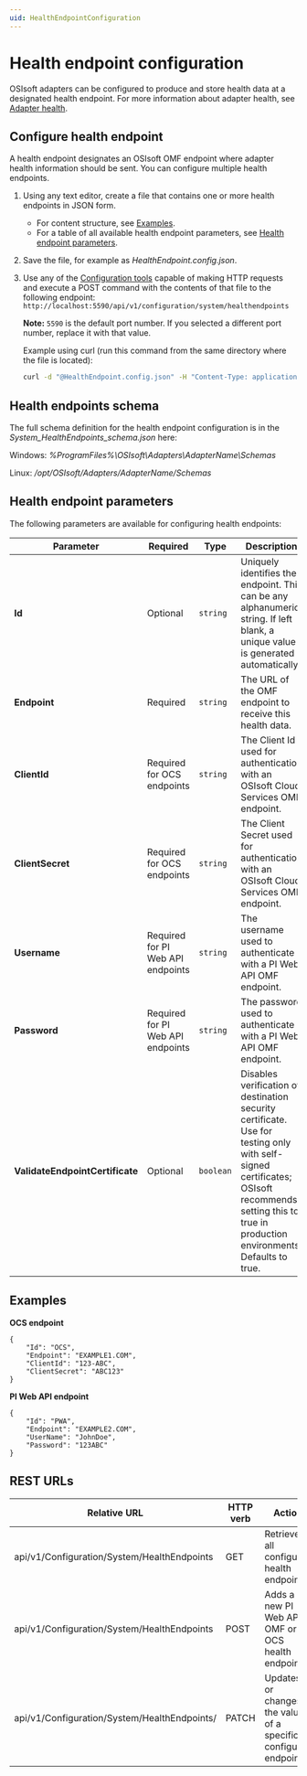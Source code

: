 ```yaml
---
uid: HealthEndpointConfiguration
---
```


# Health endpoint configuration

OSIsoft adapters can be configured to produce and store health data at a designated health endpoint.
For more information about adapter health, see [Adapter health](xref:AdapterHealth).

## Configure health endpoint

A health endpoint designates an OSIsoft OMF endpoint where adapter health information should be sent. You can configure multiple health endpoints. 

1. Using any text editor, create a file that contains one or more health endpoints in JSON form.
    - For content structure, see [Examples](#examples).
    - For a table of all available health endpoint parameters, see [Health endpoint parameters](#health-endpoint-parameters).
2. Save the file, for example as *HealthEndpoint.config.json*.
3. Use any of the [Configuration tools](xref:ConfigurationTools) capable of making HTTP requests and execute a POST command with the contents of that file to the following endpoint: `http://localhost:5590/api/v1/configuration/system/healthendpoints`

    **Note:** `5590` is the default port number. If you selected a different port number, replace it with that value.

    Example using curl (run this command from the same directory where the file is located):
    
    ```bash
    curl -d "@HealthEndpoint.config.json" -H "Content-Type: application/json" -X POST "http://localhost:5590/api/v1/configuration/system/healthendpoints"
    ```

## Health endpoints schema

The full schema definition for the health endpoint configuration is in the *System_HealthEndpoints_schema.json* here:

Windows: *%ProgramFiles%\OSIsoft\Adapters\AdapterName\Schemas*

Linux: */opt/OSIsoft/Adapters/AdapterName/Schemas*

## Health endpoint parameters

The following parameters are available for configuring health endpoints:

| Parameter                       | Required                            | Type      | Description                                        |
|---------------------------------|-------------------------------------|-----------|----------------------------------------------------|
| **Id**                          | Optional                            | `string`    | Uniquely identifies the endpoint. This can be any alphanumeric string. If left blank, a unique value is generated automatically. |
| **Endpoint**                    | Required                            | `string`    | The URL of the OMF endpoint to receive this health data. |
| **ClientId**                    | Required for OCS endpoints          | `string`    | The Client Id used for authentication with an OSIsoft Cloud Services OMF endpoint. |
| **ClientSecret**                | Required for OCS endpoints          | `string`    | The Client Secret used for authentication with an OSIsoft Cloud Services OMF endpoint. |
| **Username**                    | Required for PI Web API endpoints   | `string`    | The username used to authenticate with a PI Web API OMF endpoint. |
| **Password**                    | Required for PI Web API endpoints   | `string`    | The password used to authenticate with a PI Web API OMF endpoint. |
| **ValidateEndpointCertificate** | Optional                            | `boolean`      | Disables verification of destination security certificate. Use for testing only with self-signed certificates; OSIsoft recommends setting this to true in production environments. Defaults to true. |

## Examples

**OCS endpoint**

```
{
    "Id": "OCS",
    "Endpoint": "EXAMPLE1.COM",
    "ClientId": "123-ABC",
    "ClientSecret": "ABC123"
}
```

**PI Web API endpoint**

```
{
    "Id": "PWA",
    "Endpoint": "EXAMPLE2.COM",
    "UserName": "JohnDoe",
    "Password": "123ABC"
}
```

## REST URLs

| Relative URL | HTTP verb | Action |
| ------------ | --------- | ------ |
| api/v1/Configuration/System/HealthEndpoints | GET | Retrieves all configured health endpoints |
| api/v1/Configuration/System/HealthEndpoints | POST | Adds a new PI Web API OMF or OCS health endpoint |
| api/v1/Configuration/System/HealthEndpoints/<endpointId> | PATCH | Updates or changes the values of a specific configured endpoint |
